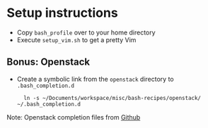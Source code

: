 # Setup instructions

* Copy ``bash_profile`` over to your home directory
* Execute ``setup_vim.sh`` to get a pretty Vim

## Bonus: Openstack

* Create a symbolic link from the ``openstack`` directory to ``.bash_completion.d``

		ln -s ~/Documents/workspace/misc/bash-recipes/openstack/ ~/.bash_completion.d


Note: Openstack completion files from [Github](https://github.com/asdil12/openstack-autocomplete)



